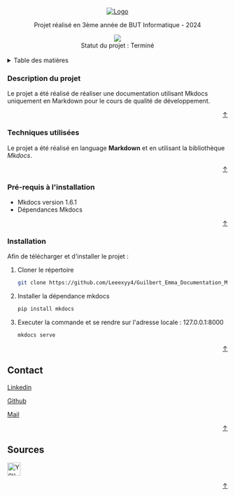 <!-- INTRODUCTION -->
<br />
<div align="center">
  <a href="https://github.com/othneildrew/Best-README-Template">
    <img src="../Guilbert_Emma_Documentation_Markdown/docs/assets/Img_Introduction.png" alt="Logo" width="*" height="*">
  </a>

  <p align="center">
    Projet réalisé en 3ème année de BUT Informatique - 2024 
  </p>
  
<a href="https://github.com/Leeexyy4/Guilbert_Emma_Documentation_Markdown/graphs/contributors">
  <img src="https://contrib.rocks/image?repo=Leeexyy4/Guilbert_Emma_Documentation_Markdown" />
</a>
  
  </br>
  Statut du projet : Terminé
  </br>
  </br>
</div>

<!-- TABLE DES MATIERES -->
<details>
  <summary>Table des matières</summary>
  <ol>
    <li><strong>Description</strong>
      <ul>
        <li><a href="#description-du-projet">Description du projet</a></li>
      </ul>
    </li>
    <li><strong>Installation</strong>
      <ul>
        <li><a href="#techniques-utilisées">Techniques utilisées</a></li>
        <li><a href="#pré-requis-à-linstallation">Pré-requis à l'installation</a></li>
        <li><a href="#installation">Installation du projet</a></li>
      </ul>
    </li>
    <li><strong>En savoir plus</strong>
      <ul>
        <li><a href="#contact">Contact</a></li>
        <li><a href="#sources">Sources</a></li>
      </ul>
    </li>
  </ol>
</details>

<!-- Description du projet -->
### Description du projet

Le projet a été réalisé de réaliser une documentation utilisant Mkdocs uniquement en Markdown pour le cours de qualité de développement.

<p align="right"><a href="#readme-top">&#8593</a></p>

### Techniques utilisées

Le projet a été réalisé en language **Markdown** et en utilisant la bibliothèque *Mkdocs*.

<p align="right"><a href="#readme-top">&#8593</a></p>

### Pré-requis à l'installation

- Mkdocs version 1.6.1
- Dépendances Mkdocs

<p align="right"><a href="#readme-top">&#8593</a></p>

### Installation

Afin de télécharger et d'installer le projet :

1. Cloner le répertoire
   ```sh
   git clone https://github.com/Leeexyy4/Guilbert_Emma_Documentation_Markdown.git
   ```
2. Installer la dépendance mkdocs
   ```sh
   pip install mkdocs
   ```
3. Executer la commande et se rendre sur l'adresse locale : 127.0.0.1:8000
   ```sh
   mkdocs serve
   ```

<p align="right"><a href="#readme-top">&#8593</a></p>


<!-- CONTACT -->
## Contact

[Linkedin](https://www.linkedin.com/in/emma-guilbert-29567b265/)

[Github](https://github.com/Leeexyy4/Guilbert_Emma_JeuxVideoIA_Python) 

[Mail](emmaguilbert4@gmail.com)

<p align="right"><a href="#readme-top">&#8593</a></p>


<!-- SOURCES -->
## Sources

<a href="https://www.youtube.com/watch?v=N3rwaXdeNNc">
    <img src="https://simpleicons.org/icons/markdown.svg" alt="YouNup" style="width:30px; height:30px;">
</a>


<p align="right"><a href="#readme-top">&#8593</a></p>

